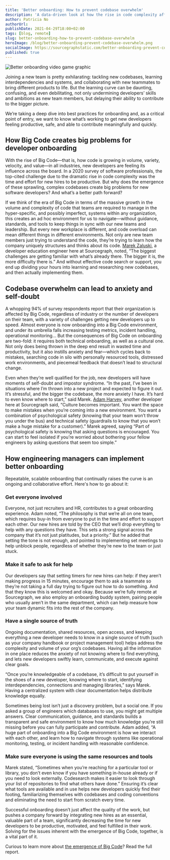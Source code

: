 ```yaml
---
title: 'Better onboarding: How to prevent codebase overwhelm'
description: 'A data-driven look at how the rise in code complexity affects new developers joining a team, and how engineering managers can support new hires with better onboarding.'
author: Patricia No
authorUrl:
publishDate: 2021-04-29T18:00+02:00
tags: [blog, remote]
slug: better-onboarding-how-to-prevent-codebase-overwhelm
heroImage: /blog/better-onboarding-prevent-codebase-overwhelm.png
socialImage: https://sourcegraphstatic.com/better-onboarding-prevent-codebase-overwhelm.png
published: true
---
```


![Better onboarding video game graphic](/blog/better-onboarding-prevent-codebase-overwhelm.png)

Joining a new team is pretty exhilarating: tackling new codebases, learning interdependencies and systems, and collaborating with new teammates to bring different products to life.
But the learning curve can be daunting, confusing, and even debilitating, not only undermining developers’ skills and ambitions as new team members, but delaying their ability to contribute to the bigger picture.

We’re taking a deep dive into best practices for onboarding and, as a critical point of entry, we want to know what’s working to get new developers feeling productive, safe, and able to contribute meaningfully and quickly.

## How Big Code creates big problems for developer onboarding

With the rise of Big Code—that is, how code is growing in volume, variety, velocity, and value—in all industries, new developers are feeling its influence across the board.
In a 2020 survey of software professionals, the top-cited challenge due to the dramatic rise in code complexity was the time and effort for new hires to be productive.
But why does the emergence of these sprawling, complex codebases create big problems for new software developers? And what’s a better path forward?

If we think of the era of Big Code in terms of the massive growth in the volume and complexity of code that teams are required to manage in the hyper-specific, and possibly imperfect, systems within any organization, this creates an ad hoc environment for us to navigate—without guidance, standards, and tools to keep things in sync with our new teams and leadership.
But every new workplace is different, and code overload can mean different things in different environments.
Not only are new team members just trying to understand the code, they’re trying to learn how the company uniquely structures and thinks about its code.
[Marek Zaluski](https://handbook.sourcegraph.com/company/team#marek-zaluski), a developer education engineer here at Sourcegraph, noted, “The biggest challenges are getting familiar with what’s already there. The bigger it is, the more difficulty there is.”
And without effective code search or support, you end up dividing your hours into learning and researching new codebases, and then actually implementing them.

## Codebase overwhelm can lead to anxiety and self-doubt

A whopping 94% of survey respondents report that their organization is affected by Big Code, regardless of industry or the number of developers on their team, with a variety of challenges getting new developers up to speed.
Almost everyone is now onboarding into a Big Code environment, and under its umbrella falls increasing testing metrics, incident handling, operational monitoring...
But the consequences of Big Code on onboarding are two-fold: it requires both technical onboarding, as well as a cultural one.
Not only does being thrown in the deep end result in wasted time and productivity, but it also instills anxiety and fear—which cycles back to mistakes, searching code in silo with personally resourced tools, distressed work environments, and piecemeal feedback that doesn’t lead to structural change.

Even when they’re well qualified for the job, new developers will have moments of self-doubt and impostor syndrome. “In the past, I’ve been in situations where I’m thrown into a new project and expected to figure it out.
It’s stressful, and the bigger the codebase, the more anxiety I have. It’s hard to even know where to start,” said Marek.
[Adam Harvey](https://handbook.sourcegraph.com/company/team#adam-harvey-he-him), another developer here at Sourcegraph said, “Culture becomes important. You want the space to make mistakes when you’re coming into a new environment. You want a combination of psychological safety (knowing that your team won’t throw you under the bus) and technical safety (guardrails to know that you won’t make a huge mistake for a customer).”
Marek agreed, saying “Part of psychological safety is knowing that asking questions is encouraged. You can start to feel isolated if you’re worried about bothering your fellow engineers by asking questions that seem too simple.”

## How engineering managers can implement better onboarding

Repeatable, scalable onboarding that continually raises the curve is an ongoing and collaborative effort. Here's how to go about it:

### Get everyone involved

Everyone, not just recruiters and HR, contributes to a great onboarding experience. Adam noted, “The philosophy is that we’re all on one team, which requires buy-in from everyone to put in the time and effort to support each other.
Our new hires are told by the CEO that we’ll drop everything to help with any questions they have. This sets a strong signal across the company that it’s not just platitudes, but a priority.”
But he added that setting the tone is not enough, and pointed to implementing set meetings to help unblock people, regardless of whether they’re new to the team or just stuck.

### Make it safe to ask for help

Our developers say that setting timers for new hires can help: if they aren’t making progress in 15 minutes, encourage them to ask a teammate so they’re not taking a full day trying to figure out how to do something.
And that they know this is welcomed and okay. Because we’re fully remote at Sourcegraph, we also employ an onboarding buddy system, pairing people who usually aren’t in the same department, which can help measure how your team dynamic fits into the rest of the company.

### Have a single source of truth

Ongoing documentation, shared resources, open access, and keeping everything a new developer needs to know in a single source of truth (such as your company handbook or project management tool) helps address the complexity and volume of your org’s codebases.
Having all the information in one place reduces the anxiety of not knowing where to find everything, and lets new developers swiftly learn, communicate, and execute against clear goals.

“Once you’re knowledgeable of a codebase, it’s difficult to put yourself in the shoes of a new developer, knowing where to start, identifying interdependencies, connections and managing libraries,” says Marek.
Having a centralized system with clear documentation helps distribute knowledge equally.

Sometimes being lost isn’t just a discovery problem, but a social one. If you asked a group of engineers which databases to use, you might get multiple answers. Clear communication, guidance, and standards builds a transparent and safe environment to know how much knowledge you’re still missing before you can fully participate and contribute.
Adam added, “A huge part of onboarding into a Big Code environment is how we interact with each other, and learn how to navigate through systems like operational monitoring, testing, or incident handling with reasonable confidence.

### Make sure everyone is using the same resources and tools

Marek stated, “Sometimes when you’re reaching for a particular tool or library, you don’t even know if you have something in-house already or if you need to look externally.
Codesearch makes it easier to look through your list of repositories to find what others have done.” Ensuring it’s clear what tools are available and in use helps new developers quickly find their footing, familiarizing themselves with codebases and coding conventions and eliminating the need to start from scratch every time.

Successful onboarding doesn’t just affect the quality of the work, but pushes a company forward by integrating new hires as an essential, valuable part of a team, significantly decreasing the time for new developers to be productive, motivated, and feel fulfilled in their work.
Solving for the issues inherent with the emergence of Big Code, together, is a vital part of it.

Curious to learn more about [the emergence of Big Code](https://info.sourcegraph.com/emergence-of-big-code-2020-survey?_ga=2.177852646.2139915911.1619599995-1170923504.1619599995)? Read the full report.
